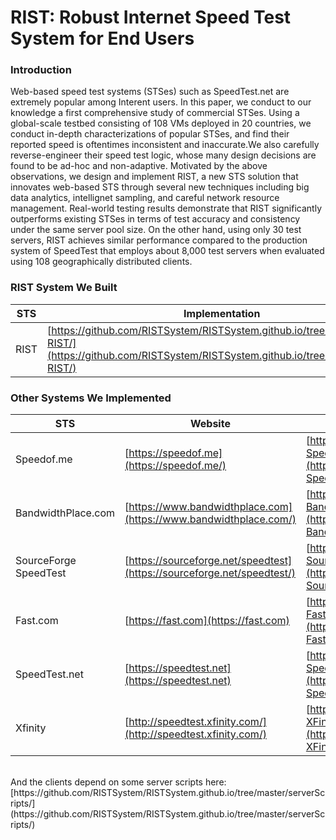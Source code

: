 # RIST: Robust Internet Speed Test System for End Users
### Introduction
Web-based speed test systems (STSes) such as SpeedTest.net
are extremely popular among Interent users. In this paper,
we conduct to our knowledge a first comprehensive study of
commercial STSes. Using a global-scale testbed consisting
of 108 VMs deployed in 20 countries, we conduct in-depth
characterizations of popular STSes, and find their reported
speed is oftentimes inconsistent and inaccurate.We also carefully
reverse-engineer their speed test logic, whose many
design decisions are found to be ad-hoc and non-adaptive.
Motivated by the above observations, we design and implement
RIST, a new STS solution that innovates web-based
STS through several new techniques including big data analytics,
intellignet sampling, and careful network resource
management. Real-world testing results demonstrate that
RIST significantly outperforms existing STSes in terms of
test accuracy and consistency under the same server pool
size. On the other hand, using only 30 test servers, RIST
achieves similar performance compared to the production
system of SpeedTest that employs about 8,000 test servers
when evaluated using 108 geographically distributed clients.
<br/>
### RIST System We Built

|STS|Implementation|
|------|------|
|RIST|[https://github.com/RISTSystem/RISTSystem.github.io/tree/master/client-RIST/](https://github.com/RISTSystem/RISTSystem.github.io/tree/master/client-RIST/)|

### Other Systems We Implemented

|STS|Website|Our Implementation|
|------|------|------|
|Speedof.me|[https://speedof.me](https://speedof.me/)|[https://github.com/RISTSystem/RISTSystem.github.io/tree/master/client-Speedof.me/](https://github.com/RISTSystem/RISTsystem.github.io/tree/master/client-Speedof.me/)|
|BandwidthPlace.com|[https://www.bandwidthplace.com](https://www.bandwidthplace.com/)|[https://github.com/RISTSystem/RISTsystem.github.io/tree/master/client-BandwidthPlace](https://github.com/RISTSystem/RISTSystem.github.io/tree/master/client-BandwidthPlace/)|
|SourceForge SpeedTest|[https://sourceforge.net/speedtest](https://sourceforge.net/speedtest/)|[https://github.com/RISTSystem/RISTSystem.github.io/tree/master/client-SourceForge/](https://github.com/RISTSystem/RISTSystem.github.io/tree/master/client-SourceForge/)|
|Fast.com|[https://fast.com](https://fast.com)|[https://github.com/RISTSystem/RISTsystem.github.io/tree/master/client-Fast.com/](https://github.com/RISTSystem/RISTSystem.github.io/tree/master/client-Fast.com/)|
|SpeedTest.net|[https://speedtest.net](https://speedtest.net)|[https://github.com/RISTSystem/RISTSystem.github.io/tree/master/client-SpeedTest.net/](https://github.com/RISTSystem/RISTSystem.github.io/tree/master/client-SpeedTest.net/)|
|Xfinity|[http://speedtest.xfinity.com/](http://speedtest.xfinity.com/)|[https://github.com/RISTSystem/RISTSystem.github.io/tree/master/client-XFinity/](https://github.com/RISTSystem/RISTSystem.github.io/tree/master/client-XFinity/)|

<br/>
And the clients depend on some server scripts here:<br/>
[https://github.com/RISTSystem/RISTSystem.github.io/tree/master/serverScripts/](https://github.com/RISTSystem/RISTSystem.github.io/tree/master/serverScripts/)
<br/>


